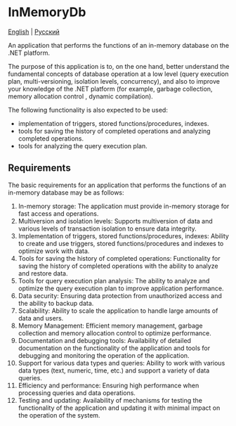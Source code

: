 # InMemoryDb

[English](InMemoryDb.md) | [Русский](InMemoryDb.ru.md)

An application that performs the functions of an in-memory database on the .NET platform.

The purpose of this application is to, on the one hand, better understand the fundamental concepts of database operation at a low level (query execution plan, multi-versioning, isolation levels, concurrency), and also to improve your knowledge of the .NET platform (for example, garbage collection, memory allocation control , dynamic compilation).

The following functionality is also expected to be used:
- implementation of triggers, stored functions/procedures, indexes.
- tools for saving the history of completed operations and analyzing completed operations.
- tools for analyzing the query execution plan.

## Requirements

The basic requirements for an application that performs the functions of an in-memory database may be as follows:

1. In-memory storage: The application must provide in-memory storage for fast access and operations.
2. Multiversion and isolation levels: Supports multiversion of data and various levels of transaction isolation to ensure data integrity.
3. Implementation of triggers, stored functions/procedures, indexes: Ability to create and use triggers, stored functions/procedures and indexes to optimize work with data.
4. Tools for saving the history of completed operations: Functionality for saving the history of completed operations with the ability to analyze and restore data.
5. Tools for query execution plan analysis: The ability to analyze and optimize the query execution plan to improve application performance.
6. Data security: Ensuring data protection from unauthorized access and the ability to backup data.
7. Scalability: Ability to scale the application to handle large amounts of data and users.
8. Memory Management: Efficient memory management, garbage collection and memory allocation control to optimize performance.
9. Documentation and debugging tools: Availability of detailed documentation on the functionality of the application and tools for debugging and monitoring the operation of the application.
10. Support for various data types and queries: Ability to work with various data types (text, numeric, time, etc.) and support a variety of data queries.
11. Efficiency and performance: Ensuring high performance when processing queries and data operations.
12. Testing and updating: Availability of mechanisms for testing the functionality of the application and updating it with minimal impact on the operation of the system.
